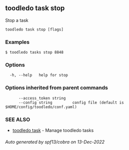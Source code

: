 ## toodledo task stop

Stop a task

```
toodledo task stop [flags]
```

### Examples

```
$ toodledo tasks stop 8848

```

### Options

```
  -h, --help   help for stop
```

### Options inherited from parent commands

```
      --access_token string   
      --config string         config file (default is $HOME/config/toodledo/conf.yaml)
```

### SEE ALSO

* [toodledo task](toodledo_task.md)	 - Manage toodledo tasks

###### Auto generated by spf13/cobra on 13-Dec-2022
